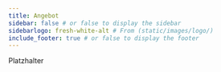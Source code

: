 ```yaml
---
title: Angebot
sidebar: false # or false to display the sidebar
sidebarlogo: fresh-white-alt # From (static/images/logo/)
include_footer: true # or false to display the footer
---
```


Platzhalter